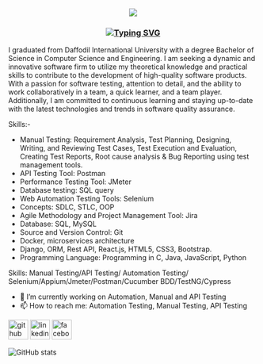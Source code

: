 
<h3 align="center"><img src="https://readme-typing-svg.herokuapp.com?color=%233B3838&size=25&center=true&vCenter=true&width=600&height=50&lines=Hi+👋,+I'm+Md.+Rashedujjaman" />
</h3>
<h3 align="center"><a href="https://git.io/typing-svg"><img src="https://readme-typing-svg.demolab.com?font=Fira+Code&weight=250&size=30&pause=1000&color=&width=1200&height=50&lines=A+Passionate+SQA+Engineer" alt="Typing SVG" /></a></h3>

I graduated from Daffodil International University with a degree Bachelor of Science in Computer Science and Engineering. I am seeking a dynamic and innovative software firm to utilize my theoretical knowledge and practical skills to contribute to the development of high-quality software products. With a passion for software testing, attention to detail, and the ability to work collaboratively in a team, a quick learner, and a team player. Additionally, I am committed to continuous learning and staying up-to-date with the latest technologies and trends in software quality assurance.

Skills:-
- Manual Testing: Requirement Analysis, Test Planning, Designing, Writing, and Reviewing Test 
 Cases, Test Execution and Evaluation, Creating Test Reports, Root cause analysis & Bug 
 Reporting using test management tools.
- API Testing Tool: Postman 
- Performance Testing Tool: JMeter
- Database testing: SQL query
- Web Automation Testing Tools: Selenium
- Concepts: SDLC, STLC, OOP
- Agile Methodology and Project Management Tool: Jira
- Database: SQL, MySQL
- Source and Version Control: Git
- Docker, microservices architecture
- Django, ORM, Rest API, React.js, HTML5, CSS3, Bootstrap.
- Programming Language: Programming in C, Java, JavaScript, Python


Skills: Manual Testing/API Testing/ Automation Testing/ Selenium/Appium/Jmeter/Postman/Cucumber BDD/TestNG/Cypress

- 🔭 I’m currently working on Automation, Manual and API Testing 
- 📫 How to reach me: Automation Testing, Manual Testing, API Testing 


[<img src='https://cdn.jsdelivr.net/npm/simple-icons@3.0.1/icons/github.svg' alt='github' height='40'>](https://github.com/https://github.com/rashedrion)  [<img src='https://cdn.jsdelivr.net/npm/simple-icons@3.0.1/icons/linkedin.svg' alt='linkedin' height='40'>](https://www.linkedin.com/in/https://www.linkedin.com/in/rashedujjaman-rion//)  [<img src='https://cdn.jsdelivr.net/npm/simple-icons@3.0.1/icons/facebook.svg' alt='facebook' height='40'>](https://www.facebook.com/https://www.facebook.com/CseRashedrion)  

![GitHub stats](https://github-readme-stats.vercel.app/api?username=https://github.com/rashedrion&show_icons=true)  

